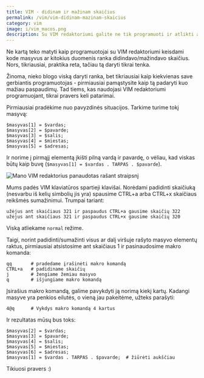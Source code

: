 ```yaml
---
title: VIM - didinam ir mažinam skaičius
permalink: /vim/vim-didinam-mazinam-skaicius
category: vim
image: i/vim_macos.png
description: Su VIM redaktoriumi galite ne tik programuoti ir atlikti aritmetikos veiksmus, tačiau ir skaičių manipuliacijas be jokių papildomų įskiepių ar komandų kombinacijų. Paprasta, patogu ir labai naudinga kai dirbama su skaičiais ar indeksais.
---
```


Ne kartą teko matyti kaip programuotojai su VIM redaktoriumi keisdami kode masyvus ar kitokius duomenis ranka didindavo/mažindavo skaičius. Nors, tikriausiai, praktika reta, tačiau tą daryti tikrai tenka.

Žinoma, nieko blogo viską daryti ranka, bet tikriausiai kaip kiekvienas save gerbiantis programuotojas - pirmiausiai pamąstysite kaip tą padaryti kuo mažiau paspaudimų. Tad tiems, kas naudojasi VIM redaktoriumi programuojant, tikrai pravers keli patarimai.

Pirmiausiai pradėkime nuo pavyzdinės situacijos. Tarkime turime tokį masyvą:

    $masyvas[1] = $vardas;
    $masyvas[2] = $pavarde;
    $masyvas[3] = $salis;
    $masyvas[4] = $miestas;
    $masyvas[5] = $adresas;

Ir norime į pirmąjį elementą įkišti pilną vardą ir pavardę, o vėliau, kad viskas būtų kaip buvę (`$masyvas[1] = $vardas . TARPAS . $pavarde`).

![Mano VIM redaktorius panaudotas rašant straipsnį](/i/vim_didinam_mazinam_skaicius.png)

Mums padės VIM klaviatūros spartieji klavišai. Norėdami padidinti skaičiuką (nesvarbu iš kelių simbolių jis yra) spausime CTRL+a arba CTRL+x skaičiaus reikšmės sumažinimui. Trumpai tariant:

    užėjus ant skaičiaus 321 ir paspaudus CTRL+a gausime skaičių 322
    užėjus ant skaičiaus 321 ir paspaudus CTRL+x gausime skaičių 320

Viską atliekame `normal` režime.

Taigi, norint padidinti/sumažinti visus ar dalį viršuje rašyto masyvo elementų raktus, pirmiausiai atsistosime ant skaičiaus 1 ir pasinaudosime makro komanda:

    qq       # pradedame įrašinėti makro komandą
    CTRL+a   # padidiname skaičių
    j        # žengiame žemiau masyvo
    q        # išjungiame makro komandą

Įsirašius makro komandą, galime pavykdyti ją norimą kiekį kartų. Kadangi masyve yra penkios eilutės, o vieną jau pakeitėme, užteks parašyti:

    4@q      # Vykdys makro komandą 4 kartus

Ir rezultatas mūsų bus toks:

    $masyvas[2] = $vardas;
    $masyvas[3] = $pavarde;
    $masyvas[4] = $salis;
    $masyvas[5] = $miestas;
    $masyvas[6] = $adresas;
    $masyvas[1] = $vardas . TARPAS . $pavarde;  # žiūrėti aukščiau

Tikiuosi pravers :)
